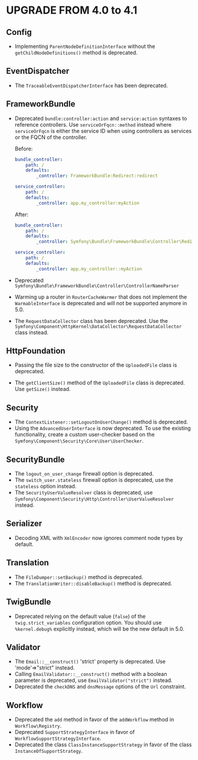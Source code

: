 UPGRADE FROM 4.0 to 4.1
=======================

Config
------

 * Implementing `ParentNodeDefinitionInterface` without the `getChildNodeDefinitions()` method
   is deprecated.

EventDispatcher
---------------

 * The `TraceableEventDispatcherInterface` has been deprecated.

FrameworkBundle
---------------

 * Deprecated `bundle:controller:action` and `service:action` syntaxes to reference controllers. Use `serviceOrFqcn::method`
   instead where `serviceOrFqcn` is either the service ID when using controllers as services or the FQCN of the controller.

   Before:

   ```yml
   bundle_controller:
       path: /
       defaults:
           _controller: FrameworkBundle:Redirect:redirect

   service_controller:
       path: /
       defaults:
           _controller: app.my_controller:myAction
   ```

   After:

   ```yml
   bundle_controller:
       path: /
       defaults:
           _controller: Symfony\Bundle\FrameworkBundle\Controller\RedirectController::redirectAction

   service_controller:
       path: /
       defaults:
           _controller: app.my_controller::myAction
   ```

 * Deprecated `Symfony\Bundle\FrameworkBundle\Controller\ControllerNameParser`
 * Warming up a router in `RouterCacheWarmer` that does not implement the `WarmableInterface` is deprecated and will not be
   supported anymore in 5.0.
 * The `RequestDataCollector` class has been deprecated. Use the `Symfony\Component\HttpKernel\DataCollector\RequestDataCollector` class instead.

HttpFoundation
--------------

 * Passing the file size to the constructor of the `UploadedFile` class is deprecated.

 * The `getClientSize()` method of the `UploadedFile` class is deprecated. Use `getSize()` instead.

Security
--------

 * The `ContextListener::setLogoutOnUserChange()` method is deprecated.
 * Using the `AdvancedUserInterface` is now deprecated. To use the existing
   functionality, create a custom user-checker based on the
   `Symfony\Component\Security\Core\User\UserChecker`.

SecurityBundle
--------------

 * The `logout_on_user_change` firewall option is deprecated.
 * The `switch_user.stateless` firewall option is deprecated, use the `stateless` option instead.
 * The `SecurityUserValueResolver` class is deprecated, use
   `Symfony\Component\Security\Http\Controller\UserValueResolver` instead.

Serializer
----------

 * Decoding XML with `XmlEncoder` now ignores comment node types by default.

Translation
-----------

 * The `FileDumper::setBackup()` method is deprecated.
 * The `TranslationWriter::disableBackup()` method is deprecated.

TwigBundle
----------

 * Deprecated relying on the default value (`false`) of the `twig.strict_variables` configuration option. You should use `%kernel.debug%` explicitly instead, which will be the new default in 5.0.

Validator
--------

 * The `Email::__construct()` 'strict' property is deprecated. Use 'mode'=>"strict" instead.
 * Calling `EmailValidator::__construct()` method with a boolean parameter is deprecated, use `EmailValidator("strict")` instead.
 * Deprecated the `checkDNS` and `dnsMessage` options of the `Url` constraint.

Workflow
--------

 * Deprecated the `add` method in favor of the `addWorkflow` method in `Workflow\Registry`.
 * Deprecated `SupportStrategyInterface` in favor of `WorkflowSupportStrategyInterface`.
 * Deprecated the class `ClassInstanceSupportStrategy` in favor of the class `InstanceOfSupportStrategy`.
